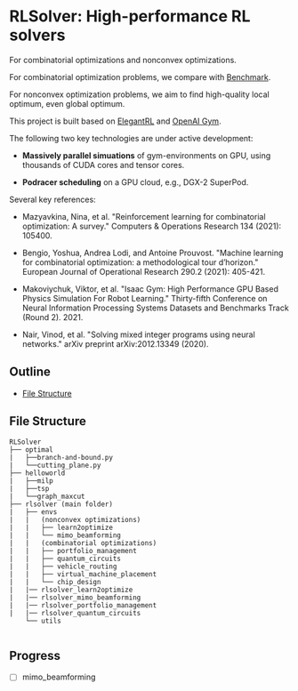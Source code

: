 # RLSolver: High-performance RL solvers

For combinatorial optimizations and nonconvex optimizations.

For combinatorial optimization problems, we compare with [Benchmark](http://plato.asu.edu/bench.html).

For nonconvex optimization problems, we aim to find high-quality local optimum, even global optimum.

This project is built based on [ElegantRL](https://github.com/AI4Finance-Foundation/ElegantRL) and [OpenAI Gym](https://github.com/openai/gym).

The following two key technologies are under active development: 

- **Massively parallel simuations** of gym-environments on GPU, using thousands of CUDA cores and tensor cores.

- **Podracer scheduling** on a GPU cloud, e.g., DGX-2 SuperPod.

Several key references:

- Mazyavkina, Nina, et al. "Reinforcement learning for combinatorial optimization: A survey." Computers & Operations Research 134 (2021): 105400.

- Bengio, Yoshua, Andrea Lodi, and Antoine Prouvost. "Machine learning for combinatorial optimization: a methodological tour d’horizon." European Journal of Operational Research 290.2 (2021): 405-421.

- Makoviychuk, Viktor, et al. "Isaac Gym: High Performance GPU Based Physics Simulation For Robot Learning." Thirty-fifth Conference on Neural Information Processing Systems Datasets and Benchmarks Track (Round 2). 2021.

- Nair, Vinod, et al. "Solving mixed integer programs using neural networks." arXiv preprint arXiv:2012.13349 (2020).


## Outline

- [File Structure](#File-Structure)

## File Structure

```
RLSolver
├── optimal
|   ├──branch-and-bound.py
|   └──cutting_plane.py
├── helloworld
|   ├──milp
|   ├──tsp
|   └──graph_maxcut
├── rlsolver (main folder)
|   ├── envs
|   |   (nonconvex optimizations)
|   |   ├── learn2optimize
|   |   └── mimo_beamforming 
|   |   (combinatorial optimizations)
|   |   ├── portfolio_management
|   |   ├── quantum_circuits
|   |   ├── vehicle_routing
|   |   ├── virtual_machine_placement
|   |   └── chip_design
|   |── rlsolver_learn2optimize
|   |── rlsolver_mimo_beamforming
|   |── rlsolver_portfolio_management
|   |── rlsolver_quantum_circuits
    └── utils


```

## Progress

- [ ] mimo_beamforming
